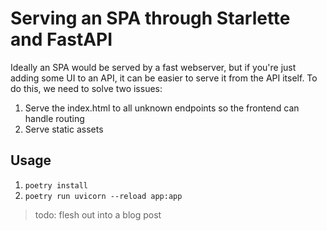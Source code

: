 # Serving an SPA through Starlette and FastAPI

Ideally an SPA would be served by a fast webserver, but if you're just adding some UI to an API,
it can be easier to serve it from the API itself. To do this, we need to solve two issues:

1. Serve the index.html to all unknown endpoints so the frontend can handle routing
2. Serve static assets

## Usage

1.  `poetry install`
2.  `poetry run uvicorn --reload app:app`

> todo: flesh out into a blog post

